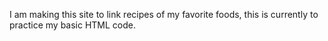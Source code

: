 I am making this site to link recipes of my favorite foods, this is currently to practice my basic HTML code.